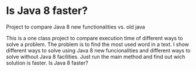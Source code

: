 # Is Java 8 faster?

Project to compare Java 8 new functionalities vs. old java

This is a one class project to compare execution time of different ways to solve a problem. The problem is to find the most used word in a text. I show different ways to solve using Java 8 new funcionalities and different ways to solve without Java 8 facilities. Just run the main method and find out wich solution is faster. Is Java 8 faster?
